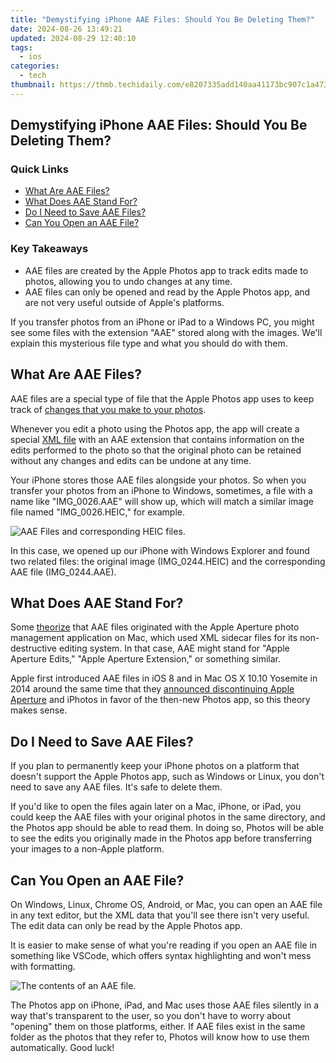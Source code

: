 ```yaml
---
title: "Demystifying iPhone AAE Files: Should You Be Deleting Them?"
date: 2024-08-26 13:49:21
updated: 2024-08-29 12:40:10
tags:
  - ios
categories:
  - tech
thumbnail: https://thmb.techidaily.com/e8207335add140aa41173bc907c1a473d602bd8fa2c8281dbf1ed71dadcf9f50.jpg
---
```


## Demystifying iPhone AAE Files: Should You Be Deleting Them?

### Quick Links

* [What Are AAE Files?](https://facebook-clips.techidaily.com/must-collect-blog-for-business-8-trending-videos-on-facebook-for-2024/)
* [What Does AAE Stand For?](https://fox-hovers.techidaily.com/new-blitz-photography-crafting-quick-google-collage-images-for-2024/)
* [Do I Need to Save AAE Files?](https://screen-recording.techidaily.com/updated-in-2024-endless-video-recording-program/)
* [Can You Open an AAE File?](https://extra-hints.techidaily.com/in-2024-best-gopro-tools-for-deep-sea-cinematography/)

### Key Takeaways

* AAE files are created by the Apple Photos app to track edits made to photos, allowing you to undo changes at any time.
* AAE files can only be opened and read by the Apple Photos app, and are not very useful outside of Apple's platforms.

 If you transfer photos from an iPhone or iPad to a Windows PC, you might see some files with the extension "AAE" stored along with the images. We'll explain this mysterious file type and what you should do with them.

##  What Are AAE Files?

 AAE files are a special type of file that the Apple Photos app uses to keep track of [changes that you make to your photos](https://screen-recording.techidaily.com/new-2024-approved-android-capture-king-spam-free-edition/).

 Whenever you edit a photo using the Photos app, the app will create a special [XML file](https://some-guidance.techidaily.com/updated-the-foremost-audiovideo-makers-online-guidebook/) with an AAE extension that contains information on the edits performed to the photo so that the original photo can be retained without any changes and edits can be undone at any time.

 Your iPhone stores those AAE files alongside your photos. So when you transfer your photos from an iPhone to Windows, sometimes, a file with a name like "IMG\_0026.AAE" will show up, which will match a similar image file named "IMG\_0026.HEIC," for example.

![AAE Files and corresponding HEIC files.](https://static1.howtogeekimages.com/wordpress/wp-content/uploads/2023/10/2023-10-31_09h49_10.png) 

 In this case, we opened up our iPhone with Windows Explorer and found two related files: the original image (IMG\_0244.HEIC) and the corresponding AAE file (IMG\_0244.AAE). 

##  What Does AAE Stand For?

 Some [theorize](https://photo.stackexchange.com/questions/122302/what-does-the-apple-aae-file-extension-stand-for) that AAE files originated with the Apple Aperture photo management application on Mac, which used XML sidecar files for its non-destructive editing system. In that case, AAE might stand for "Apple Aperture Edits," "Apple Aperture Extension," or something similar.

 Apple first introduced AAE files in iOS 8 and in Mac OS X 10.10 Yosemite in 2014 around the same time that they [announced discontinuing Apple Aperture](https://support.apple.com/en-us/HT209594) and iPhotos in favor of the then-new Photos app, so this theory makes sense.

##  Do I Need to Save AAE Files?

 If you plan to permanently keep your iPhone photos on a platform that doesn't support the Apple Photos app, such as Windows or Linux, you don't need to save any AAE files. It's safe to delete them.

 If you'd like to open the files again later on a Mac, iPhone, or iPad, you could keep the AAE files with your original photos in the same directory, and the Photos app should be able to read them. In doing so, Photos will be able to see the edits you originally made in the Photos app before transferring your images to a non-Apple platform.

##  Can You Open an AAE File?

 On Windows, Linux, Chrome OS, Android, or Mac, you can open an AAE file in any text editor, but the XML data that you'll see there isn't very useful. The edit data can only be read by the Apple Photos app. 

 It is easier to make sense of what you're reading if you open an AAE file in something like VSCode, which offers syntax highlighting and won't mess with formatting. 

![The contents of an AAE file.](https://static1.howtogeekimages.com/wordpress/wp-content/uploads/2023/10/text-of-an-aae-file.png) 

 The Photos app on iPhone, iPad, and Mac uses those AAE files silently in a way that's transparent to the user, so you don't have to worry about "opening" them on those platforms, either. If AAE files exist in the same folder as the photos that they refer to, Photos will know how to use them automatically. Good luck!

<ins class="adsbygoogle"
     style="display:block"
     data-ad-format="autorelaxed"
     data-ad-client="ca-pub-7571918770474297"
     data-ad-slot="1223367746"></ins>



<ins class="adsbygoogle"
     style="display:block"
     data-ad-client="ca-pub-7571918770474297"
     data-ad-slot="8358498916"
     data-ad-format="auto"
     data-full-width-responsive="true"></ins>
